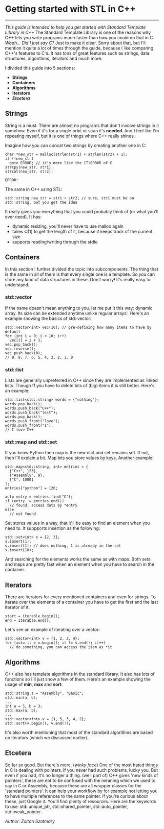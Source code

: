 # Getting started with STL in C++
---
*This guide is intended to help you get started with Standard Template Library in C++*
The Standard Template Library is one of the reasons why C++ lets you write programs much faster than how you could do that in C.
*Woah... Did I just say C?*
Just to make it clear. Sorry about that, but I'll mention it quite a lot of times through the guide, because I like
comparing C++'s features to C's.
It has tons of great features such as strings, data structures, algorithms, iterators and much more.

I divided this guide into 5 sections:
- **Strings**
- **Containers**
- **Algorithms**
- **Iterators**
- ***Etcetera***

## Strings
String is a must.
There are almost no programs that don't involve strings in it somehow.
Even if it's for a single print or scan it's **needed**.
And I feel like I'm repeating myself, but it is one of things where C++ really shines.

Imagine how you can concat two strings by creating another one in C:
```
char *new_str = malloc(strlen(str1) + strlen(str2) + 1);
if (!new_str)
  goto ERROR; // it's more like the (T)ERROR of C
strcpy(new_str, str1);
strcat(new_str, str2);

ERROR:
```
The same in C++ using STL:
```
std::string new_str = str1 + str2; // sure, str1 must be an std::string, but you get the idea
```

It really gives you everything that you could probably think of (or what you'll ever need).
It has:
- dynamic resizing, you'll never have to use malloc again
- takes O(1) to get the length of it, because it keeps track of the current size
- supports reading/writing through the stdio

## Containers
In this section I further divided the topic into subcomponents.
The thing that is the same in all of them is that every single one is a template.
So you can store any kind of data structures in these.
Don't worry! It's really easy to understand.
### std::vector
If the name doesn't mean anything to you, let me put it this way: dynamic array.
Its size can be extended anytime unlike regular arrays'.
Here's an example showing the basics of std::vector:
```
std::vector<int> vec(10); // pre-defining how many items to have by default
for (int i = 0; i < 10; i++)
  vec[i] = i + 1;
vec.pop_back();
vec.reverse();
vec.push_back(0);
// 9, 8, 7, 6, 5, 4, 3, 2, 1, 0
```
### std::list
Lists are generally unpreferred in C++ since they are implemented as linked lists.
Though ff you have to delete lots of (big) items it is still better.
Here's an example:
```
std::list<std::string> words = {"nothing"};
words.pop_back();
words.push_back("C++");
words.push_back("test");
words.pop_back();
words.push_front("love");
words.push_front("I");
// I love C++
```

### std::map and std::set
If you know Python then map is the new dict and set remains set.
If not, then I'll explain a bit.
Map lets you store values by keys.
Another example:
```
std::map<std::string, int> entries = {
  {"C++", 123},
  {"Assembly", 9},
  {"C", 1000}
};
entries["python"] = 120;

auto entry = entries.find("C");
if (entry != entries.end())
  // found, access data by *entry
else
  // not found
```
Set stores values in a way, that it'll be easy to find an element when you need to.
It suppports insertion as the following:
```
std::set<int> s = {2, 3};
s.insert(1);
s.insert(1); // does nothing, 1 is already in the set
s.insert(10);
```
And searching for the elements works the same as with maps.
Both sets and maps are pretty fast when an element when you have to search in the container.

## Iterators
There are iterators for every mentioned containers and even for strings.
To iterate over the elements of a container you have to get the first and the last iterator of it.
```
start = iterable.begin();
end = iterable.end();
```
Let's see an example of iterating over a vector:
```
std::vector<int> v = {1, 2, 3, 4};
for (auto it = v.begin(); it != v.end(); it++)
  // do something, you can access the item as *it
```

## Algorithms
C++ also has template algorithms in the standard library.
It also has lots of functions so I'll just show a few of them.
Here's an example showing the usage of **min**, **max** and **sort**:
```
std::string a = "Assembly", "Basic";
std::min(a, b);
...
int a = 5, b = 3;
std::max(a, b);
...
std::vector<int> v = {1, 5, 3, 4, 2};
std::sort(v.begin(), v.end());
```
It's also worth mentioning that most of the standard algorithms are based on iterators (which we discussed earlier).

## Etcetera
So far so good. But there's more. (*winky face*)
One of the most hated things in C is dealing with pointers.
If you never had such problems, lucky you. But even if you had, it's no longer a thing. (well part of)
C++ gives 'new kinds of pointers', these are not to be confused with the meaning which we used to say in C or Assembly,
because these are all wrapper classes for the 'standard pointers'.
It can help your workflow by for example not letting you to have multiple references to the same pointer.
If you're curious about these, just Google it. You'll find plenty of resources.
Here are the keywords to use: std::unique_ptr, std::shared_pointer, std::auto_pointer, std::weak_pointer.

*Author: Zoltán Szatmáry*
